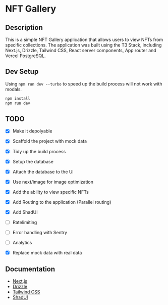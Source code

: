# NFT Gallery 

## Description

This is a simple NFT Gallery application that allows users to view NFTs from specific collections. The application was built using the T3 Stack, including Next.js, Drizzle, Tailwind CSS, React server components, App router and Vercel PostgreSQL.


## Dev Setup
Using `npm run dev --turbo` to speed up the build process will not work with modals. 

```bash 
npm install
npm run dev
```

## TODO 

- [x] Make it depolyable
- [x] Scaffold the project with mock data
- [x] Tidy up the build process
- [x] Setup the database
- [x] Attach the database to the UI 
- [x] Use next/image for image optimization
- [x] Add the ability to view specific NFTs 
- [x] Add Routing to the application (Parallel routing)
- [x] Add ShadUI
- [ ] Ratelimiting 
- [ ] Error handling with Sentry
- [ ] Analytics

- [x] Replace mock data with real data


## Documentation

- [Next.js](https://nextjs.org)
- [Drizzle](https://orm.drizzle.team)
- [Tailwind CSS](https://tailwindcss.com)
- [ShadUI](https://ui.shadcn.com/)
